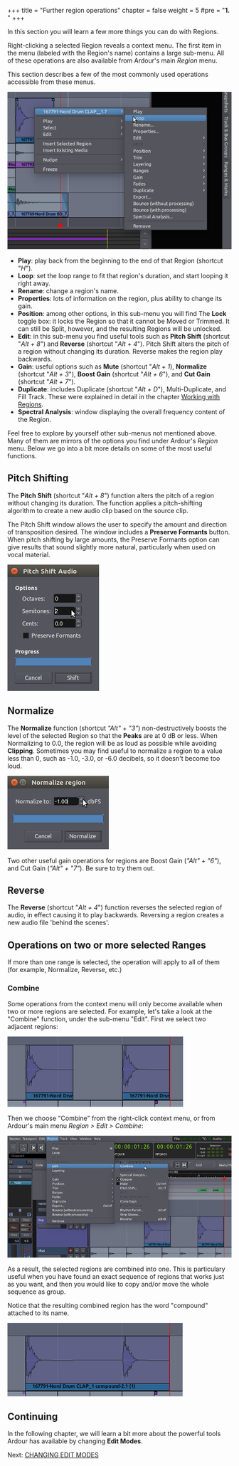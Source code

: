 +++
title = "Further region operations"
chapter = false
weight = 5
#pre = "<b>1. </b>"
+++

In this section you will learn a few more things you can do with Regions.

Right-clicking a selected Region reveals a context menu. The first item
in the menu (labeled with the Region's name) contains a large sub-menu.
All of these operations are also available from Ardour's main *Region*
menu.

This section describes a few of the most commonly used operations
accessible from these menus.

![region menu 1](en/Ardour4_Region_Menu_1.png)

-   **Play**: play back from the beginning to the end of
    that Region (shortcut "*H*").
-   **Loop**: set the loop range to fit that region's duration, and
    start looping it right away.
-   **Rename**: change a region's name.
-   **Properties**: lots of information on the region, plus ability to
    change its gain.
-   **Position**: among other options, in this sub-menu you will find
    The **Lock** toggle box: it locks the Region so that it cannot be
    Moved or Trimmed. It can still be Split, however, and the resulting
    Regions will be unlocked.
-   **Edit**: in this sub-menu you find useful tools such as **Pitch Shift** (shortcut "*Alt + 8*") and **Reverse** (shortcut "*Alt + 4*"). Pitch Shift alters the pitch of a region without changing its duration. Reverse makes the region play backwards.
-   **Gain**: useful options such as **Mute** (shortcut "*Alt + 1*), **Normalize** (shortcut "*Alt + 3*"), **Boost Gain** (shortcut "*Alt + 6*"), and **Cut Gain** (shortcut "*Alt + 7*").
-   **Duplicate**: includes Duplicate (shortcut "*Alt + D*"), Multi-Duplicate, and Fill Track.
    These were explained in detail in the chapter [Working with
    Regions](../working-with-regions). 
-   **Spectral Analysis**: window displaying the overall frequency
    content of the Region.

Feel free to explore by yourself other sub-menus not mentioned above.
Many of them are mirrors of the options you find under Ardour's
*Region* menu. Below we go into a bit more details on some of the most
useful functions. 

## Pitch Shifting

The **Pitch Shift** (shortcut "*Alt + 8*") function alters the pitch of a region without 
changing its duration. The function applies a pitch-shifting algorithm 
to create a new audio clip based on the source clip.

The Pitch Shift window allows the user to specify the amount and direction of
transposition desired. The window includes a **Preserve Formants**
button. When pitch shifting by large amounts, the Preserve Formants
option can give results that sound slightly more natural, particularly
when used on vocal material.

![pitch shift](en/Ardour4_Pitch_Shift_Window.png) 

## Normalize

The **Normalize** function (shortcut *"Alt" + "3"*) non-destructively boosts the level of the 
selected Region so that the **Peaks** are at 0 dB or less. When Normalizing 
to 0.0, the region will be as loud as possible while avoiding **Clipping**. 
Sometimes you may find useful to normalize a region to a value less than 0, 
such as -1.0, -3.0, or -6.0 decibels, so it doesn't become too loud. 

![normalize](en/Ardour4_Normalize_Window.png) 

Two other useful gain operations for regions are Boost Gain (*"Alt" + "6"*), and Cut Gain (*"Alt" + "7"*). Be sure to try them out.

## Reverse

The **Reverse** (shortcut "*Alt + 4*") function reverses the selected region of audio, in 
effect causing it to play backwards. Reversing a region creates a 
new audio file 'behind the scenes'.

## Operations on two or more selected Ranges

If more than one range is selected, the operation will apply to all of
them (for example, Normalize, Reverse, etc.)

### Combine

Some operations from the context menu will only become available when
two or more regions are selected. For example, let's take a look at the
"Combine" function, under the sub-menu "Edit". First we select two
adjacent regions:

![combine](en/Ardour4_Region_Combine.png)

Then we choose "Combine" from the right-click context menu, or from
Ardour's main menu *Region > Edit > Combine*: 

![combine 2](en/Ardour4_Region_Combine_2.png)

As a result, the selected regions are combined into one. This is
particulary useful when you have found an exact sequence of regions that
works just as you want, and then you would like to copy and/or move the
whole sequence as group.

Notice that the resulting combined region has the word "compound"
attached to its name. 

![combine 3](en/Ardour4_Region_Combine_3.png) 

## Continuing

In the following chapter, we will learn a bit more about the powerful
tools Ardour has available by changing **Edit Modes**.

Next: [CHANGING EDIT MODES](../changing-edit-modes)
